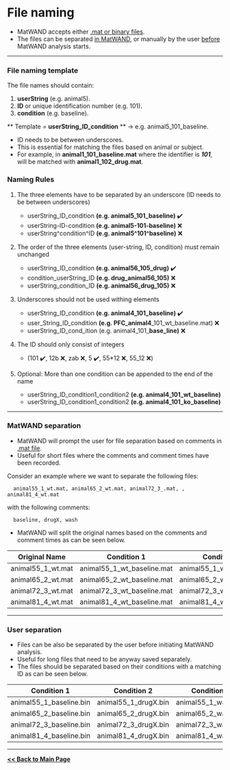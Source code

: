 # File naming
- MatWAND accepts either [.mat or binary files](/Docs/Inputs.md). 
- The files can be separated [in MatWAND](#matwand-separation), or manually by the user [before](#user-separation) MatWAND analysis starts.

---

### File naming template
The file names should contain:

1) **userString** (e.g. animal5).
2) **ID** or unique identification number (e.g. 101).
3) **condition** (e.g. baseline).

** Template = **userString_ID_condition** ** -> e.g. animal5\_101_baseline.

- ID needs to be between underscores. 
- This is essential for matching the files based on animal or subject.
- For example, in **animal1\_101_baseline.mat** where the identifier is ***101***, will be matched with  **animal1\_102_drug.mat**.

### Naming Rules
1) The three elements have to be separated by an underscore (ID needs to be between underscores)
      - userString_ID_condition **(e.g. animal5\_101_baseline)** :heavy_check_mark: 
      - userString-ID-condition **(e.g. animal5-101-baseline)**  :x: 
      - userString^condition^ID **(e.g. animal5^101^baseline)**  :x: 

2) The order of the three elements (user-string, ID, condition) must remain unchanged
      - userString_ID_condition **(e.g. animal56\_105_drug)** :heavy_check_mark: 
      - condition_userString_ID **(e.g. drug\_animal56_105)** :x: 
      - userString_condition_ID **(e.g. animal56\_drug_105)** :x:  

3) Underscores should not be used withing elements
      - userString_ID_condition **(e.g. animal4\_101_baseline)** :heavy_check_mark:
      - user_String_ID_condition **(e.g. PFC\_animal4**_101_wt_baseline.mat) :x:  
      - userString_ID_cond_ition (e.g. animal4\_101_**base_line)** :x:
      
4) The ID should only consist of integers
      - (101 :heavy_check_mark:, 12b :x:, zab :x:, 5 :heavy_check_mark:, 55*12 :x:, 55_12 :x:)

5) Optional: More than one condition can be appended to the end of the name
      - userString_ID_condition1_condition2 **(e.g. animal4\_101_wt_baseline)**
      - userString_ID_condition1_condition2 **(e.g. animal4\_101_ko_baseline)**
---

### MatWAND separation
- MatWAND will prompt the user for file separation based on comments in [.mat file](/Docs/Inputs.md).
- Useful for short files where the comments and comment times have been recorded.

Consider an example where we want to separate the following files: 

      animal55_1_wt.mat, animal65_2_wt.mat, animal72_3_.mat, , animal81_4_wt.mat
      
with the following comments:
      
      baseline, drugX, wash
      
- MatWAND will split the original names based on the comments and comment times as can be seen below. 

| Original Name | Condition 1 | Condition 2 | Condition 3 |
| ------------- | -------- | ----- | ---- |
| animal55_1_wt.mat | animal55_1_wt_baseline.mat | animal55_1_wt_drugX.mat | animal55_1_wt_wash.mat |
| animal65_2_wt.mat | animal65_2_wt_baseline.mat | animal65_2_wt_drugX.mat | animal65_2_wt_wash.mat |
| animal72_3_wt.mat | animal72_3_wt_baseline.mat | animal72_3_wt_drugX.mat | animal72_3_wt_wash.mat |
| animal81_4_wt.mat | animal81_4_wt_baseline.mat | animal81_4_wt_drugX.mat | animal81_4_wt_wash.mat |
       
---

### User separation

- Files can be also be separated by the user before initiating MatWAND analysis.
- Useful for long files that need to be anyway saved separately.
- The files should be separated based on their conditions with a matching ID as can be seen below.

| Condition 1 | Condition 2 | Condition 3 |
| -------- | ----- | ---- |
| animal55_1_baseline.bin | animal55_1_drugX.bin | animal55_1_wash.bin |
| animal65_2_baseline.bin | animal65_2_drugX.bin | animal65_2_wash.bin |
| animal72_3_baseline.bin | animal72_3_drugX.bin | animal72_3_wash.bin |
| animal81_4_baseline.bin | animal81_4_drugX.bin | animal81_4_wash.bin |

---

**[<< Back to Main Page](/README.md)**
